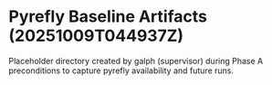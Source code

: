 # Pyrefly Baseline Artifacts (20251009T044937Z)

Placeholder directory created by galph (supervisor) during Phase A preconditions to capture pyrefly availability and future runs.
